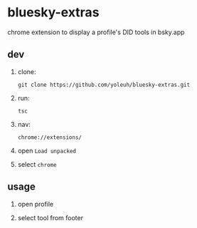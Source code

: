 # bluesky-extras

chrome extension to display a profile's DID tools in bsky.app

## dev

1. clone:

   ```
   git clone https://github.com/yoleuh/bluesky-extras.git
   ```

2. run:

   ```
   tsc
   ```

3. nav:

   ```
   chrome://extensions/
   ```

4. open `Load unpacked`

5. select `chrome`

## usage

1. open profile

2. select tool from footer
